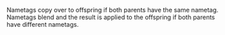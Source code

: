 Nametags copy over to offspring if both parents have the same nametag.
Nametags blend and the result is applied to the offspring if both parents have different nametags.